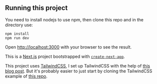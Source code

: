 ## Running this project

You need to install nodejs to use npm, then clone this repo and in the directory use:
```
npm install 
npm run dev
```
Open [http://localhost:3000](http://localhost:3000) with your browser to see the result.

This is a [Next.js](https://nextjs.org/) project bootstrapped with [`create-next-app`](https://github.com/vercel/next.js/tree/canary/packages/create-next-app).

This project uses [TailwindCSS](https://tailwindcss.com/), I set up TailwindCSS with the help of [this blog post](https://medium.com/better-programming/how-to-set-up-next-js-with-tailwind-css-b93ccd2d4164). But it's probably easier to just start by cloning the TailwindCSS example of [this repo](https://github.com/vercel/next.js/tree/canary/examples/with-tailwindcss).
